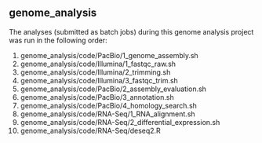 ## genome_analysis
The analyses (submitted as batch jobs) during this genome analysis project was run in the following order:

1. genome_analysis/code/PacBio/1_genome_assembly.sh
2. genome_analysis/code/Illumina/1_fastqc_raw.sh
3. genome_analysis/code/Illumina/2_trimming.sh
4. genome_analysis/code/Illumina/3_fastqc_trim.sh
5. genome_analysis/code/PacBio/2_assembly_evaluation.sh
6. genome_analysis/code/PacBio/3_annotation.sh
7. genome_analysis/code/PacBio/4_homology_search.sh
8. genome_analysis/code/RNA-Seq/1_RNA_alignment.sh
9. genome_analysis/code/RNA-Seq/2_differential_expression.sh
10. genome_analysis/code/RNA-Seq/deseq2.R

